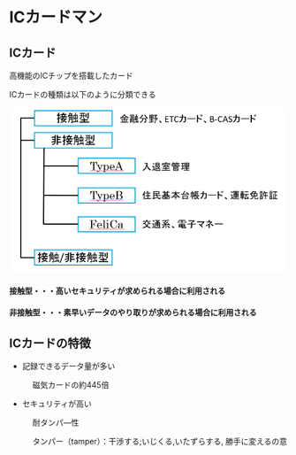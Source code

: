 # ICカードマン

## ICカード

高機能のICチップを搭載したカード

ICカードの種類は以下のように分類できる

![](../.gitbook/assets/ickdo.PNG)

#### 接触型・・・高いセキュリティが求められる場合に利用される

#### 非接触型・・・素早いデータのやり取りが求められる場合に利用される

## ICカードの特徴

* 記録できるデータ量が多い

　　　磁気カードの約445倍

* セキュリティが高い

　　　耐タンパ―性

　　　タンパー（tamper）：干渉する;いじくる,いたずらする, 勝手に変えるの意

